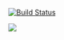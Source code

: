 [![Build Status](https://travis-ci.com/nvelychenko/openideal-composer.svg?branch=master)](https://travis-ci.com/nvelychenko/openideal-composer)

<a href="https://console.platform.sh/projects/create-project/?template=https://github.com/nvelychenko/openideal-composer/blob/3.x-dev/template-definition.yaml&utm_campaign=deploy_on_platform?utm_medium=button&utm_source=affiliate_links&utm_content=https://github.com/nvelychenko/openideal-composer/blob/3.x-dev/template-definition.yaml" target="_blank" title="Deploy with Platform.sh"><img src="https://platform.sh/images/deploy/deploy-button-lg-blue.svg"></a>